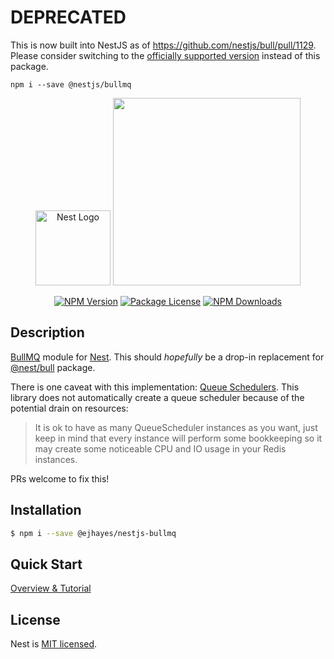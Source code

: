 # DEPRECATED

This is now built into NestJS as of https://github.com/nestjs/bull/pull/1129. Please consider switching to the [officially supported version](https://www.npmjs.com/package/@nestjs/bullmq) instead of this package.

```
npm i --save @nestjs/bullmq
```

<p align="center">
  <a href="http://nestjs.com/" target="blank"><img src="https://nestjs.com/img/logo-small.svg" width="120" alt="Nest Logo" /></a>
  <a href="https://docs.bullmq.io/" target="blank"><img src="https://user-images.githubusercontent.com/95200/64285204-99c04900-cf5b-11e9-925c-4743006ce420.png" width="300" /></a>
</p>

<p align="center">
    <a href="https://www.npmjs.com/@ejhayes/nestjs-bullmq" target="_blank"><img src="https://img.shields.io/npm/v/@ejhayes/nestjs-bullmq.svg" alt="NPM Version" /></a>
    <a href="https://www.npmjs.com/@ejhayes/nestjs-bullmq" target="_blank"><img src="https://img.shields.io/npm/l/@ejhayes/nestjs-bullmq.svg" alt="Package License" /></a>
    <a href="https://www.npmjs.com/@ejhayes/nestjs-bullmq" target="_blank"><img src="https://img.shields.io/npm/dm/@ejhayes/nestjs-bullmq.svg" alt="NPM Downloads" /></a>
</p>

## Description

[BullMQ](https://github.com/taskforcesh/bullmq) module for [Nest](https://github.com/nestjs/nest). This should _hopefully_ be a drop-in replacement for [@nest/bull](https://www.npmjs.com/package/@nestjs/bull) package.

There is one caveat with this implementation: [Queue Schedulers](https://docs.bullmq.io/guide/queuescheduler). This library does not automatically create a queue scheduler because
of the potential drain on resources:

> It is ok to have as many QueueScheduler instances as you want, just keep in mind that every instance will perform some bookkeeping so it may create some noticeable CPU and IO usage in your Redis instances.

PRs welcome to fix this!

## Installation

```bash
$ npm i --save @ejhayes/nestjs-bullmq
```

## Quick Start

[Overview & Tutorial](https://docs.nestjs.com/techniques/queues)

## License

Nest is [MIT licensed](https://github.com/nestjs/nest/blob/master/LICENSE).
